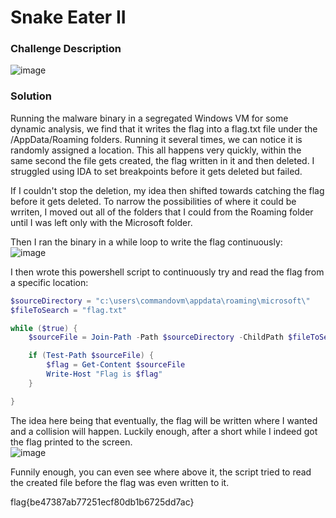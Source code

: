 # Snake Eater II

### Challenge Description
![image](https://github.com/LazyTitan33/CTF-Writeups/assets/80063008/77d42001-12af-4568-be33-2158e1df9c39)

### Solution
Running the malware binary in a segregated Windows VM for some dynamic analysis, we find that it writes the flag into a flag.txt file under the /AppData/Roaming folders. Running it several times, we can notice it is randomly assigned a location. 
This all happens very quickly, within the same second the file gets created, the flag written in it and then deleted. I struggled using IDA to set breakpoints before it gets deleted but failed.

If I couldn't stop the deletion, my idea then shifted towards catching the flag before it gets deleted. To narrow the possibilities of where it could be wrriten, I moved out all of the folders that I could from the Roaming folder until I was left only with the Microsoft folder.

Then I ran the binary in a while loop to write the flag continuously:  
![image](https://github.com/LazyTitan33/CTF-Writeups/assets/80063008/00ec323b-8d30-462d-90c0-f6bab3a61457)

I then wrote this powershell script to continuously try and read the flag from a specific location:  

```powershell
$sourceDirectory = "c:\users\commandovm\appdata\roaming\microsoft\"
$fileToSearch = "flag.txt"

while ($true) {
    $sourceFile = Join-Path -Path $sourceDirectory -ChildPath $fileToSearch

    if (Test-Path $sourceFile) {
        $flag = Get-Content $sourceFile
        Write-Host "Flag is $flag"
    }

}
```
The idea here being that eventually, the flag will be written where I wanted and a collision will happen. Luckily enough, after a short while I indeed got the flag printed to the screen.  
![image](https://github.com/LazyTitan33/CTF-Writeups/assets/80063008/e4df8819-a129-478c-8b05-b6b0bfde5723)

Funnily enough, you can even see where above it, the script tried to read the created file before the flag was even written to it.

flag{be47387ab77251ecf80db1b6725dd7ac}
